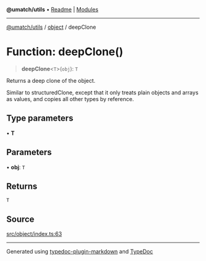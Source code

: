 **@umatch/utils** • [Readme](../../index.md) \| [Modules](../../modules.md)

***

[@umatch/utils](../../modules.md) / [object](../index.md) / deepClone

# Function: deepClone()

> **deepClone**\<`T`\>(`obj`): `T`

Returns a deep clone of the object.

Similar to structuredClone, except that it only treats plain
objects and arrays as values, and copies all other types by
reference.

## Type parameters

• **T**

## Parameters

• **obj**: `T`

## Returns

`T`

## Source

[src/object/index.ts:63](https://github.com/umatch-oficial/utils/blob/0b3210d/src/object/index.ts#L63)

***

Generated using [typedoc-plugin-markdown](https://www.npmjs.com/package/typedoc-plugin-markdown) and [TypeDoc](https://typedoc.org/)
